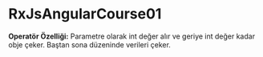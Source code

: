 # RxJsAngularCourse01

**Operatör Özelliği:** Parametre olarak int değer alır ve geriye int değer kadar obje çeker. Baştan sona düzeninde verileri çeker.
